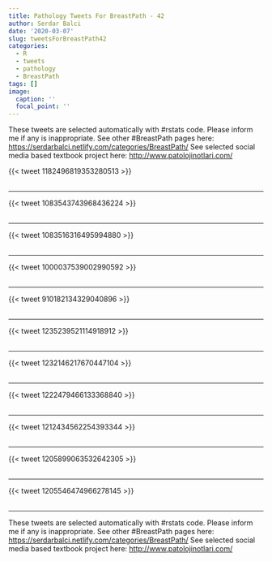 ```yaml
---
title: Pathology Tweets For BreastPath - 42
author: Serdar Balci
date: '2020-03-07'
slug: tweetsForBreastPath42
categories:
  - R
  - tweets
  - pathology
  - BreastPath
tags: []
image:
  caption: ''
  focal_point: ''
---
```



These tweets are selected automatically with #rstats code. Please inform me if any is inappropriate.
See other #BreastPath pages here: https://serdarbalci.netlify.com/categories/BreastPath/ 
See selected social media based textbook project here: http://www.patolojinotlari.com/

{{< tweet 1182496819353280513 >}}
<br>
<br>
<hr>
{{< tweet 1083543743968436224 >}}
<br>
<br>
<hr>
{{< tweet 1083516316495994880 >}}
<br>
<br>
<hr>
{{< tweet 1000037539002990592 >}}
<br>
<br>
<hr>
{{< tweet 910182134329040896 >}}
<br>
<br>
<hr>
{{< tweet 1235239521114918912 >}}
<br>
<br>
<hr>
{{< tweet 1232146217670447104 >}}
<br>
<br>
<hr>
{{< tweet 1222479466133368840 >}}
<br>
<br>
<hr>
{{< tweet 1212434562254393344 >}}
<br>
<br>
<hr>
{{< tweet 1205899063532642305 >}}
<br>
<br>
<hr>
{{< tweet 1205546474966278145 >}}
<br>
<br>
<hr>


These tweets are selected automatically with #rstats code. Please inform me if any is inappropriate.
See other #BreastPath pages here: https://serdarbalci.netlify.com/categories/BreastPath/ 
See selected social media based textbook project here: http://www.patolojinotlari.com/
